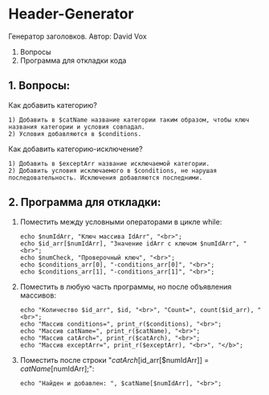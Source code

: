 # Header-Generator
Генератор заголовков.
Автор: David Vox

1. Вопросы
2. Программа для откладки кода

## 1. Вопросы:
	
Как добавить категорию?

	1) Добавить в $catName название категории таким образом, чтобы ключ названия категории и условия совпадал.
	2) Условия добавляются в $conditions.
	
Как добавить категорию-исключение?

	1) Добавить в $exceptArr название исключаемой категории.
	2) Добавить условия исключаемого в $conditions, не нарушая последовательность. Исключения добавляются последними.

## 2. Программа для откладки:

1) Поместить между условными операторами в цикле while:


 	``` echo "<b> Проверка данных:", "<br>", "</b>";
	echo $numIdArr, "Ключ массива IdArr", "<br>";
	echo $id_arr[$numIdArr], "Значение idArr с ключом $numIdArr", "<br>";
	echo $numCheck, "Проверочный ключ", "<br>";
	echo $conditions_arr[0], "-conditions_arr[0]", "<br>";
	echo $conditions_arr[1], "-conditions_arr[1]", "<br>"; 
	```

2) Поместить в любую часть программы, но после объявления массивов:

        
	``` echo "<b>Проверка массивов: ", "<br>";
	echo "Количество $id_arr", $id, "<br>", "Count=", count($id_arr), "<br>";
	echo "Массив conditions=", print_r($conditions), "<br>";
	echo "Массив catName=", print_r($catName), "<br>";
	echo "Массив catArch=", print_r($catArch), "<br>";
	echo "Массив exceptArr=", print_r($exceptArr), "<br>", "</b>"; 
	```
        
	
3) Поместить после строки "$catArch[$id_arr[$numIdArr]] = $catName[$numIdArr];":

	```
	echo "Найден и добавлен: ", $catName[$numIdArr], "<br>";  	
	```
	
	
